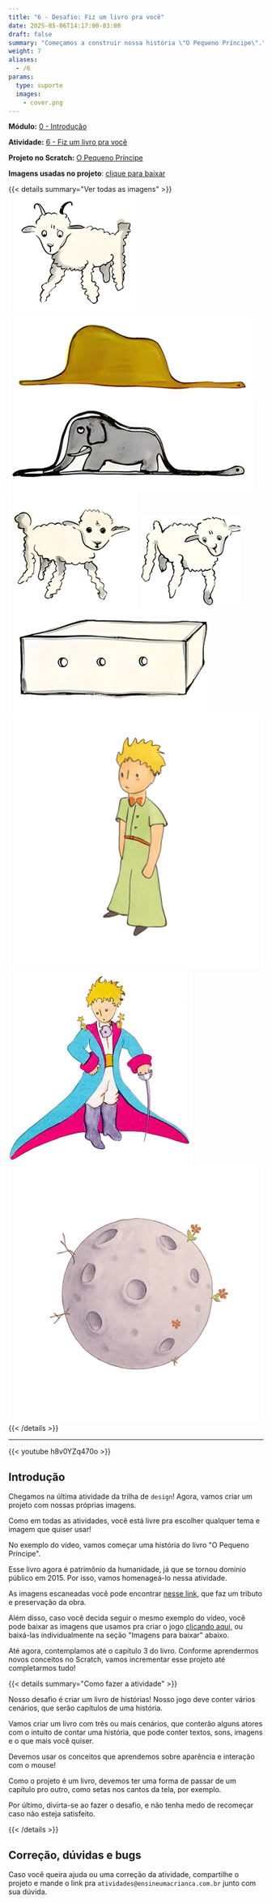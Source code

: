 ```yaml
---
title: "6 - Desafio: Fiz um livro pra você"
date: 2025-05-06T14:17:00-03:00
draft: false
summary: "Começamos a construir nossa história \"O Pequeno Príncipe\"."
weight: 7
aliases:
  - /6
params:
  type: suporte
  images:
    - cover.png
---
```


**Módulo:** [0 - Introdução](https://projects.raspberrypi.org/pt-BR/pathways/scratch-intro)

**Atividade:** [6 - Fiz um livro pra você](https://projects.raspberrypi.org/pt-BR/projects/i-made-you-a-book)

**Projeto no Scratch:** [O Pequeno Príncipe](https://scratch.mit.edu/projects/1171484203/)

**Imagens usadas no projeto**: [clique para baixar](./imagens/completo.zip)

{{< details summary="Ver todas as imagens" >}}
<img class="border-1" alt="" src="./imagens/cabra.png"/>
<img class="border-1" alt="" src="./imagens/jiboia_elefante_opaco.png"/>
<img class="border-1" alt="" src="./imagens/jiboia_elefante_raiox.png"/>
<img class="border-1" alt="" src="./imagens/ovelha_1.png"/>
<img class="border-1" alt="" src="./imagens/ovelha_2.png"/>
<img class="border-1" alt="" src="./imagens/ovelha_pequena.png"/>
<img class="border-1" alt="" src="./imagens/pequeno_principe.png"/>
<img class="border-1" alt="" src="./imagens/pessoinha_incrivel_pequeno_principe.png"/>
<img class="border-1" alt="" src="./imagens/planeta.png"/>
{{< /details >}}

---

{{< youtube h8v0YZq470o >}}

## Introdução

Chegamos na última atividade da trilha de `design`! Agora, vamos criar um projeto com nossas próprias imagens.

Como em todas as atividades, você está livre pra escolher qualquer tema e imagem que quiser usar!

No exemplo do vídeo, vamos começar uma história do livro "O Pequeno Príncipe".

Esse livro agora é patrimônio da humanidade, já que se tornou domínio público em 2015. Por isso, vamos homenageá-lo nessa atividade.

As imagens escaneadas você pode encontrar [nesse link,](http://users.uoa.gr/~nektar/arts/tributes/antoine_de_saint-exupery_le_petit_prince/the_little_prince.htm) que faz um tributo e preservação da obra.

Além disso, caso você decida seguir o mesmo exemplo do vídeo, você pode baixar as imagens que usamos pra criar o jogo [clicando aqui,](./imagens/completo.zip) ou baixá-las individualmente na seção "Imagens para baixar" abaixo.

Até agora, contemplamos até o capítulo 3 do livro. Conforme aprendermos novos conceitos no Scratch, vamos incrementar esse projeto até completarmos tudo!

{{< details summary="Como fazer a atividade" >}}

Nosso desafio é criar um livro de histórias! Nosso jogo deve conter vários cenários, que serão capítulos de uma história.

Vamos criar um livro com três ou mais cenários, que conterão alguns atores com o intuito de contar uma história, que pode conter textos, sons, imagens e o que mais você quiser.

Devemos usar os conceitos que aprendemos sobre aparência e interação com o mouse!

Como o projeto é um livro, devemos ter uma forma de passar de um capítulo pro outro, como setas nos cantos da tela, por exemplo.

Por último, divirta-se ao fazer o desafio, e não tenha medo de recomeçar caso não esteja satisfeito.

{{< /details >}}



## Correção, dúvidas e bugs

Caso você queira ajuda ou uma correção da atividade, compartilhe o projeto e mande o link pra `atividades@ensineumacrianca.com.br` junto com sua dúvida.

